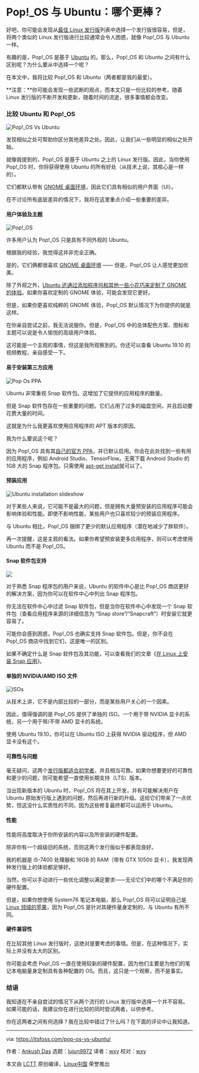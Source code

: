 [#]: collector: (lujun9972)
[#]: translator: (wxy)
[#]: reviewer: (wxy)
[#]: publisher: ( )
[#]: url: ( )
[#]: subject: (Pop!_OS vs Ubuntu: Which One is Better?)
[#]: via: (https://itsfoss.com/pop-os-vs-ubuntu/)
[#]: author: (Ankush Das https://itsfoss.com/author/ankush/)

Pop!_OS 与 Ubuntu：哪个更棒？
======

好吧，你可能会发现从[最佳 Linux 发行版][1]列表中选择一个发行版很容易，但是，将两个类似的 Linux 发行版进行比较通常会令人困惑，就像 Pop!_OS 与 Ubuntu 一样。

有趣的是，Pop!\_OS 是基于 [Ubuntu][2] 的。那么，Pop!\_OS 和 Ubuntu 之间有什么区别呢？为什么要从中选择一个呢？

在本文中，我将比较 Pop!_OS 和 Ubuntu（两者都是我的最爱）。

**注意：**你可能会发现一些武断的观点，而本文只是一份比较的参考。随着 Linux 发行版的不断开发和更新，随着时间的流逝，很多事情都会改变。

### 比较 Ubuntu 和 Pop!_OS

![Pop!_OS Vs Ubuntu][3]

发现相似之处可帮助你区分其他差异之处。因此，让我们从一些明显的相似之处开始。

就像我提到的，Pop!\_OS 是基于 Ubuntu 之上的 Linux 发行版。因此，当你使用 Pop!\_OS 时，你将获得使用 Ubuntu 的所有好处（从技术上说，其核心是一样的）。

它们都默认带有 [GNOME 桌面环境][4]，因此它们具有相似的用户界面（UI）。

在不讨论所有底层差异的情况下，我将在这里重点介绍一些重要的差异。

#### 用户体验及主题

![Pop!_OS][5]

许多用户认为 Pop!_OS 只是具有不同外观的 Ubuntu。

根据我的经验，我觉得这并非完全正确。

是的，它们俩都很喜欢 [GNOME 桌面环境][4] —— 但是，Pop!_OS 让人感觉更加优美。

除了外观之外，[Ubuntu 还通过添加程序坞和其他一些小花巧来定制了 GNOME 的体验][6]。如果你喜欢定制的 GNOME 体验，可能会发现它更好。

但是，如果你更喜欢纯粹的 GNOME 体验，Pop!_OS 默认情况下为你提供的就是这样。

在你亲自尝试之前，我无法说服你。但是，Pop!_OS 中的总体配色方案、图标和主题可以说是令人愉悦的高级用户体验。

这可能是一个主观的事情，但这是我所观察到的。你还可以查看 Ubuntu 19.10 的视频教程，亲自感受一下。

#### 易于安装第三方应用

![Pop Os PPA][7]

Ubuntu 非常重视 Snap 软件包。这增加了它提供的应用程序的数量。

但是 Snap 软件包存在一些重要的问题。它们占用了过多的磁盘空间，并且启动要花费大量的时间。

这就是为什么我更喜欢使用应用程序的 APT 版本的原因。

我为什么要说这个呢？

因为 Pop!_OS 具有其[自己的官方 PPA][8]，并已默认启用。你会在此处找到一些有用的应用程序，例如 Android Studio、TensorFlow。无需下载 Android Studio 的 1GB 大的 Snap 程序包。只需使用 [apt-get install][9]就可以了。

#### 预装应用

![Ubuntu installation slideshow][10]

对于某些人来说，它可能不是最大的问题，但是拥有大量预安装的应用程序可能会影响体验和性能。即使不影响性能，某些用户也只喜欢较少的预装应用程序。

与 Ubuntu 相比，Pop!_OS 捆绑了更少的默认应用程序（潜在地减少了胖软件）。

再一次提醒，这是主观的看法。如果你希望预安装更多应用程序，则可以考虑使用 Ubuntu 而不是 Pop!_OS。

#### Snap 软件包支持

![][11]

对于熟悉 Snap 程序包的用户来说，Ubuntu 的软件中心是比 Pop!_OS 商店更好的解决方案，因为你可以在软件中心中列出 Snap 程序包。

你无法在软件中心中过滤 Snap 软件包，但是当你在软件中心中发现一个 Snap 软件包（查看应用程序来源的详细信息为 “Snap store”/“Snapcraft”）时安装它就更容易了。

可能你会感到困惑，Pop!\_OS 也确实支持 Snap 软件包。但是，你不会在 Pop!\_OS 商店中找到它们，这是唯一的区别。

如果不确定什么是 Snap 软件包及其功能，可以查看我们的文章《[在 Linux 上安装 Snap 应用][12]》。

#### 单独的 NVIDIA/AMD ISO 文件

![ISOs][13]

从技术上讲，它不是内部比较的一部分，而是某些用户关心的一个因素。

因此，值得强调的是 Pop!_OS 提供了单独的 ISO。一个用于带 NVIDIA 显卡的系统，另一个用于带/不带 AMD 显卡的系统。

使用 Ubuntu 19.10，你可以在 Ubuntu ISO 上获得 NVIDIA 驱动程序，但 AMD 显卡没有这个。

#### 可靠性与问题

毫无疑问，这两个[发行版都适合初学者][14]，并且相当可靠。如果你想要更好的可靠性和更少的问题，则可能希望一直使用长期支持（LTS）版本。

当出现新版本的 Ubuntu 时，Pop!_OS 将在其上开发，并有可能解决用户在 Ubuntu 原始发行版上遇到的问题，然后再进行新的升级。这给它们带来了一点优势，但这没什么实质性的不同，因为这些修复最终都可以运用于 Ubuntu。

#### 性能

性能将高度取决于你所安装的内容以及所安装的硬件配置。

除非你有一个超级旧的系统，否则这两个发行版似乎都表现良好。

我的机器是 i5-7400 处理器和 16GB 的 RAM（带有 GTX 1050ti 显卡），我发现两种发行版上的体验都足够好。

当然，你可以手动进行一些优化调整以满足要求——无论它们中的哪个不满足你的硬件配置。

但是，如果你想使用 System76 笔记本电脑，那么 Pop!\_OS 将可以证明自己是 [Linux 领域的苹果][15]，因为 Pop!\_OS 是针对其硬件量身定制的，与 Ubuntu 有所不同。

#### 硬件兼容性

在比较其他 Linux 发行版时，这绝对是要考虑的事情。但是，在这种情况下，实际上并没有太大的区别。

你可能会考虑 Pop!_OS 一直在使用较新的硬件配置，因为他们主要是为他们的笔记本电脑量身定制具有各种配置的 OS。而且，这只是一个观察，而不是事实。

### 结语

我知道在不亲自尝试的情况下从两个流行的 Linux 发行版中选择一个并不容易。如果可能的话，我建议你在进行比较的同时尝试两者，以供参考。

你在这两者之间有何选择？我在比较中错过了什么吗？在下面的评论中让我知道。

--------------------------------------------------------------------------------

via: https://itsfoss.com/pop-os-vs-ubuntu/

作者：[Ankush Das][a]
选题：[lujun9972][b]
译者：[wxy](https://github.com/wxy)
校对：[wxy](https://github.com/wxy)

本文由 [LCTT](https://github.com/LCTT/TranslateProject) 原创编译，[Linux中国](https://linux.cn/) 荣誉推出

[a]: https://itsfoss.com/author/ankush/
[b]: https://github.com/lujun9972
[1]: https://itsfoss.com/best-linux-distributions/
[2]: https://ubuntu.com/
[3]: https://i1.wp.com/itsfoss.com/wp-content/uploads/2019/12/pop_os_vs_ubuntu.png?ssl=1
[4]: https://www.gnome.org/
[5]: https://i0.wp.com/itsfoss.com/wp-content/uploads/2019/11/pop-os-UI.jpg?ssl=1
[6]: https://itsfoss.com/gnome-tricks-ubuntu/
[7]: https://i1.wp.com/itsfoss.com/wp-content/uploads/2019/11/pop-os-ppa.jpg?ssl=1
[8]: https://launchpad.net/~system76/+archive/ubuntu/pop/
[9]: https://itsfoss.com/apt-get-linux-guide/
[10]: https://i1.wp.com/itsfoss.com/wp-content/uploads/2019/08/install-ubuntu-linux-on-intel-nuc-14_tutorial.jpg?resize=800%2C516&ssl=1
[11]: https://i1.wp.com/itsfoss.com/wp-content/uploads/2019/11/snapcraft.jpg?ssl=1
[12]: https://itsfoss.com/install-snap-linux/
[13]: https://i0.wp.com/itsfoss.com/wp-content/uploads/2019/11/iso-amd-nvidia-pop-os.jpg?ssl=1
[14]: https://itsfoss.com/best-linux-beginners/
[15]: https://www.phoronix.com/scan.php?page=news_item&px=System76-Integrated-Vision
